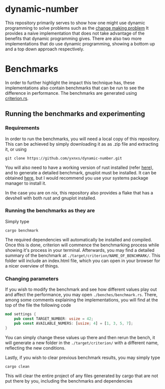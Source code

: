 # dynamic-number

This repository primarily serves to show how one might use dynamic programming to solve problems such as the [change making problem](url=https://en.wikipedia.org/wiki/Change-making_problem)
It provides a naive implementation that does not take advantage of the benefits that dynamic programming gives. There are also two more implementations that do use dynamic programming, showing a bottom up and a top down approach respectively.

# Benchmarks

In order to further highlight the impact this technique has, these implementations also contain benchmarks that can be run to see the difference in performance. The benchmarks are generated using [criterion.rs](https://github.com/bheisler/criterion.rs).

## Running the benchmarks and experimenting

### Requirements
In order to run the benchmarks, you will need a local copy of this repository. This can be achieved by simply downloading it as as .zip file and extracting it, or using 

```console
git clone https://github.com/yxnxs/dynamic-number.git
```

You will also need to have a working version of rust installed (refer [here](https://www.rust-lang.org/tools/install)), and to generate a detailed benchmark, gnuplot must be installed. It can be obtained [here](http://www.gnuplot.info/),
but I would recommend you use your systems package manager to install it.

In the case you are on nix, this repository also provides a flake that has a devshell with both rust and gnuplot installed.

### Running the benchmarks as they are

Simply type
```console
cargo benchmark
```
The required dependencies will automatically be installed and compiled. Once this is done, criterion will commence the benchmarking process while showing it's process in your terminal.
Afterwards, you may find a detailed summary of the benchmark at `./target/criterion/NAME_OF_BENCHMARK/`. This folder will include an index.html file, which you can open in your browser for a nicer overview of things.

### Changing parameters 

If you wish to modify the benchmark and see how different values play out and affect the performance, you may open `./benches/benchmark.rs`. There, among some comments explaining the implementations, you will find at the top of the file the following 
code

```rust
mod settings {
    pub const TARGET_NUMBER: usize = 42;
    pub const AVAILABLE_NUMERS: [usize; 4] = [1, 3, 5, 7];
}
```

You can simply change these values up there and then rerun the bench, it will generate a new folder in the `./target/criterion/` with a different name, reflecting the new conditions.

Lastly, if you wish to clear previous benchmark results, you may simply type

```console
cargo clean
```

This will clear the entire project of any files generated by cargo that are not put there by you, including the benchmarks and dependencies
